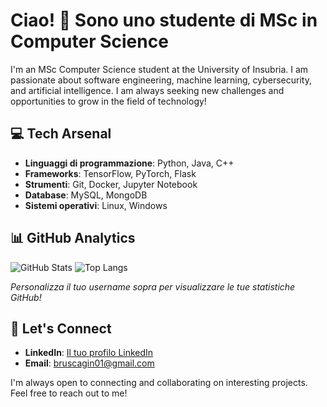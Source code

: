 # Ciao! 👋 Sono uno studente di MSc in Computer Science

I'm an MSc Computer Science student at the University of Insubria. I am passionate about software engineering, machine learning, cybersecurity, and artificial intelligence. I am always seeking new challenges and opportunities to grow in the field of technology!

## 💻 Tech Arsenal

- **Linguaggi di programmazione**: Python, Java, C++
- **Frameworks**: TensorFlow, PyTorch, Flask
- **Strumenti**: Git, Docker, Jupyter Notebook
- **Database**: MySQL, MongoDB
- **Sistemi operativi**: Linux, Windows

## 📊 GitHub Analytics

![GitHub Stats](https://github-readme-stats.vercel.app/api?username=Brusca01&show_icons=true&theme=radical)
![Top Langs](https://github-readme-stats.vercel.app/api/top-langs/?username=Brusca01&layout=compact&theme=radical)

*Personalizza il tuo username sopra per visualizzare le tue statistiche GitHub!*

## 🤝 Let's Connect

- **LinkedIn**: [Il tuo profilo LinkedIn](https://www.linkedin.com/in/paolobruscagin/)
- **Email**: bruscagin01@gmail.com

I'm always open to connecting and collaborating on interesting projects. Feel free to reach out to me!
